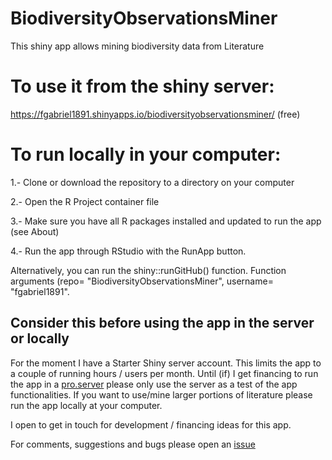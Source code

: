# BiodiversityObservationsMiner

This shiny app allows mining biodiversity data from Literature

# To use it from the shiny server: 

https://fgabriel1891.shinyapps.io/biodiversityobservationsminer/  (free)

# To run locally in your computer:  
 
 1.- Clone or download the repository to a directory on your computer
 
 2.- Open the R Project container file
 
 3.- Make sure you have all R packages installed and updated to run the app (see About) 
 
 4.- Run the app through RStudio with the RunApp button. 
 
 Alternatively, you can run the shiny::runGitHub() function. Function arguments (repo= "BiodiversityObservationsMiner", username= "fgabriel1891".
 

## Consider this before using the app in the server or locally

For the moment I have a Starter Shiny server account. This limits the app to a couple of running hours / users per month. Until (if) I get financing to run the app in a [pro.server](http://www.shinyapps.io/)  please only use the server as a test of the app functionalities. If you want to use/mine larger portions of literature please run the app locally at your computer. 

I open to get in touch for development / financing ideas for this app. 

For comments, suggestions and bugs please open an [issue](https://github.com/fgabriel1891/BiodiversityObservationsMiner/issues/new)
